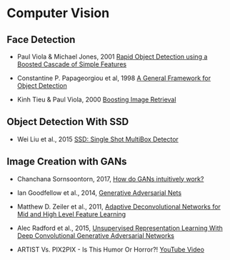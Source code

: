 # Computer Vision

## Face Detection

* Paul Viola & Michael Jones, 2001 [Rapid Object Detection using a Boosted Cascade of Simple Features](http://citeseerx.ist.psu.edu/viewdoc/download?doi=10.1.1.10.6807&rep=rep1&type=pdf)

* Constantine P. Papageorgiou et al, 1998 [A General Framework for Object Detection](https://www.researchgate.net/publication/3766402_General_framework_for_object_detection)

* Kinh Tieu & Paul Viola, 2000 [Boosting Image Retrieval](http://citeseerx.ist.psu.edu/viewdoc/download?doi=10.1.1.136.2419&rep=rep1&type=pdf)



## Object Detection With SSD

* Wei Liu et al., 2015 [SSD: Single Shot MultiBox Detector](https://arxiv.org/pdf/1512.02325.pdf)



## Image Creation with GANs

* Chanchana Sornsoontorn, 2017, [How do GANs intuitively work?](https://hackernoon.com/how-do-gans-intuitively-work-2dda07f247a1)

* Ian Goodfellow et al., 2014, [Generative Adversarial Nets](https://arxiv.org/pdf/1406.2661.pdf)

* Matthew D. Zeiler et al., 2011, [Adaptive Deconvolutional Networks for Mid and High Level Feature Learning](http://citeseerx.ist.psu.edu/viewdoc/download?doi=10.1.1.227.7393&rep=rep1&type=pdf)

* Alec Radford et al., 2015, [Unsupervised Representation Learning With Deep Convolutional Generative Adversarial Networks](https://arxiv.org/pdf/1511.06434.pdf)

* ARTIST Vs. PIX2PIX - Is This Humor Or Horror?! [YouTube Video](https://www.youtube.com/watch?v=9cgFPttB_RQ)